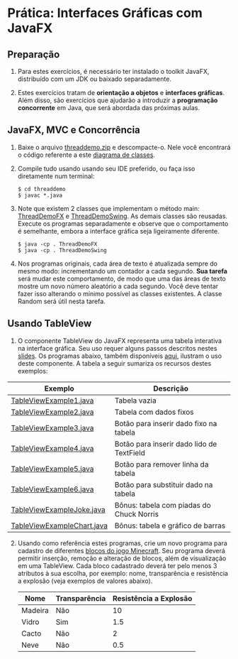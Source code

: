 # Prática: Interfaces Gráficas com JavaFX



## Preparação


1. Para estes exercícios, é necessário ter instalado o toolkit JavaFX, distribuído com um JDK ou baixado separadamente.

2. Estes exercícios tratam de **orientação a objetos** e **interfaces gráficas**. Além disso, são exercícios que ajudarão a introduzir a **programação concorrente** em Java, que será abordada das próximas aulas.


## JavaFX, MVC e Concorrência

1. Baixe o arquivo [threaddemo.zip](src/threaddemo.zip) e descompacte-o. Nele você encontrará o código referente a este [diagrama de classes](src/threaddemo/graph2.png). 

2. Compile tudo usando usando seu IDE preferido, ou faça isso diretamente num terminal:
   ```
   $ cd threaddemo
   $ javac *.java
   ```
3. Note que existem 2 classes que implementam o método main: [ThreadDemoFX](src/threaddemo/ThreadDemoFX.java) e [ThreadDemoSwing](src/threaddemo/ThreadDemoSwing.java). As demais classes são reusadas. Execute os programas separadamente e observe que o comportamento é semelhante, embora a interface gráfica seja ligeiramente diferente.
   ```
   $ java -cp . ThreadDemoFX
   $ java -cp . ThreadDemoSwing
   ```

4. Nos programas originais, cada área de texto é atualizada sempre do mesmo modo: incrementando um contador a cada segundo. **Sua tarefa** será mudar este comportamento, de modo que uma das áreas de texto mostre um novo número aleatório a cada segundo. Você deve tentar fazer isso alterando o mínimo possível as classes existentes. A classe Random será útil nesta tarefa.


## Usando TableView

1. O componente TableView do JavaFX representa uma tabela interativa na interface gráfica. Seu uso requer alguns passos descritos nestes [slides](https://docs.google.com/presentation/d/11uSC-d5hOS5ZkVusmx6GstCLF-zY_DzqqFKW0dBYS6U/edit?usp=sharing). Os programas abaixo, também disponíveis [aqui](src/tableview), ilustram o uso deste componente. A tabela a seguir sumariza os recursos destes exemplos:

  | Exemplo | Descrição |
  | --- | --- |
  | [TableViewExample1.java](src/tableview/TableViewExample1.java) | Tabela vazia |
  | [TableViewExample2.java](src/tableview/TableViewExample2.java)| Tabela com dados fixos | 
  | [TableViewExample3.java](src/tableview/TableViewExample3.java)| Botão para inserir dado fixo na tabela |
  | [TableViewExample4.java](src/tableview/TableViewExample4.java)| Botão para inserir dado lido de TextField |
  | [TableViewExample5.java](src/tableview/TableViewExample5.java)| Botão para remover linha da tabela |
  | [TableViewExample6.java](src/tableview/TableViewExample6.java)| Botão para substituir dado na tabela |
  | [TableViewExampleJoke.java](src/tableview/TableViewExampleJoke.java) | Bônus: tabela com piadas do Chuck Norris |
  | [TableViewExampleChart.java](src/tableview/TableViewExampleChart.java) | Bônus: tabela e gráfico de barras |



2. Usando como referência estes programas, crie um novo programa para cadastro de diferentes [blocos do jogo Minecraft](https://minecraft-pt.gamepedia.com/Bloco). Seu programa deverá permitir inserção, remoção e alteração de blocos, além de visualização em uma TableView. Cada bloco cadastrado deverá ter pelo menos 3 atributos à sua escolha, por exemplo: nome, transparência e resistência a explosão (veja exemplos de valores abaixo).

   | Nome   | Transparência  | Resistência a Explosão |
   | ------ | -------------  | ---------------------- |
   | Madeira | Não           | 10                     |
   | Vidro   | Sim           | 1.5 |
   | Cacto   | Não           | 2 |
   | Neve    | Não           | 0.5 |








